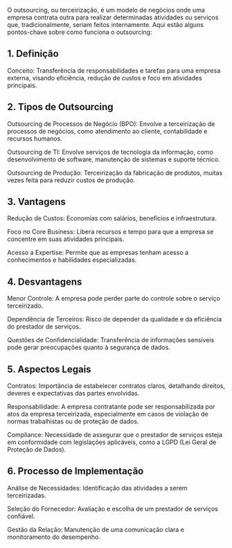 O outsourcing, ou terceirização, é um modelo de negócios onde uma empresa contrata outra para realizar determinadas atividades ou serviços que, tradicionalmente, seriam feitos internamente. 
Aqui estão alguns pontos-chave sobre como funciona o outsourcing:

## 1. Definição
Conceito: Transferência de responsabilidades e tarefas para uma empresa externa, visando eficiência, redução de custos e foco em atividades principais.
## 2. Tipos de Outsourcing
Outsourcing de Processos de Negócio (BPO): Envolve a terceirização de processos de negócios, como atendimento ao cliente, contabilidade e recursos humanos.

Outsourcing de TI: Envolve serviços de tecnologia da informação, como desenvolvimento de software, manutenção de sistemas e suporte técnico.

Outsourcing de Produção: Terceirização da fabricação de produtos, muitas vezes feita para reduzir custos de produção.
## 3. Vantagens
Redução de Custos: Economias com salários, benefícios e infraestrutura.

Foco no Core Business: Libera recursos e tempo para que a empresa se concentre em suas atividades principais.

Acesso a Expertise: Permite que as empresas tenham acesso a conhecimentos e habilidades especializadas.
## 4. Desvantagens
Menor Controle: A empresa pode perder parte do controle sobre o serviço terceirizado.

Dependência de Terceiros: Risco de depender da qualidade e da eficiência do prestador de serviços.

Questões de Confidencialidade: Transferência de informações sensíveis pode gerar preocupações quanto à segurança de dados.

## 5. Aspectos Legais
Contratos: Importância de estabelecer contratos claros, detalhando direitos, deveres e expectativas das partes envolvidas.

Responsabilidade: A empresa contratante pode ser responsabilizada por atos da empresa terceirizada, especialmente em casos de violação de normas trabalhistas ou de proteção de dados.

Compliance: Necessidade de assegurar que o prestador de serviços esteja em conformidade com legislações aplicáveis, como a LGPD (Lei Geral de Proteção de Dados).

## 6. Processo de Implementação
Análise de Necessidades: Identificação das atividades a serem terceirizadas.

Seleção do Fornecedor: Avaliação e escolha de um prestador de serviços confiável.

Gestão da Relação: Manutenção de uma comunicação clara e monitoramento do desempenho.
